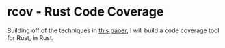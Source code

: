 # rcov - Rust Code Coverage

Building off of the techniques in [this paper](http://www.semdesigns.com/Company/Publications/TestCoverage.pdf), I will build a code
coverage tool for Rust, in Rust.
